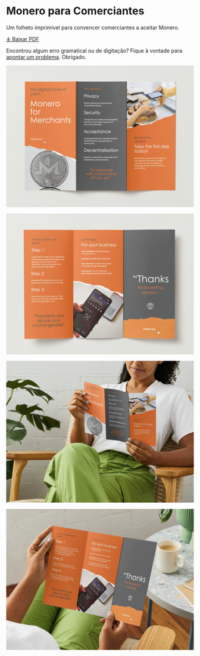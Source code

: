 # Monero para Comerciantes

Um folheto imprimível para convencer comerciantes a aceitar Monero.

[&#10515; Baixar PDF](./Monero%20for%20Merchants%20Booklet%20-%20english.pdf)

Encontrou algum erro gramatical ou de digitação? Fique à vontade para [apontar um problema](https://github.com/ASchmidt1024/monero-for-merchants-booklet/issues/new/choose). Obrigado.

![Page 1](images/Screenshot%202023-08-31%20at%2007.50.14.png)

![Page 2](images/Screenshot%202023-09-02%20at%2009.24.47.png)

![Preview 1](images/Screenshot%202023-08-31%20at%2007.50.24.png)

![Preview 2](images/Screenshot%202023-09-02%20at%2009.24.57.png)

